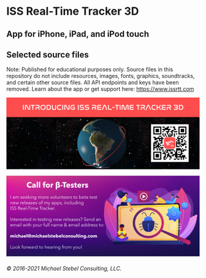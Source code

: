 #  ISS Real-Time Tracker 3D

## App for iPhone, iPad, and iPod touch
## Selected source files

Note: Published for educational purposes only. Source files in this repository do not include resources, images, fonts, graphics, soundtracks, and certain other source files. All API endpoints and keys have been removed.
Learn about the app or get support here: https://www.issrtt.com 

![banner](https://github.com/MDStebel/ISSRTT-Source-Public/blob/c998ecd7d7b8debf311c74c074b39a4c7381b926/ISSRTT3D%20FB%20Cover%20Banner.png)

![banner](https://github.com/MDStebel/ISSRTT-Source-Public/blob/master/Call%20for%20Beta%20Testers.png)

###### © 2016-2021 Michael Stebel Consulting, LLC.
